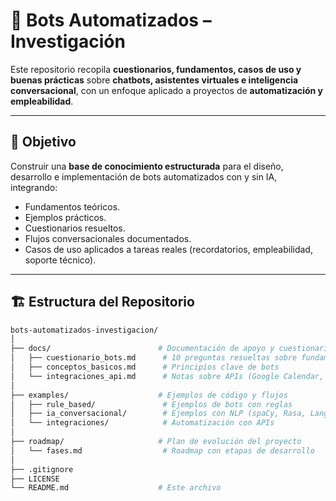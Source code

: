 # 🤖 Bots Automatizados – Investigación

Este repositorio recopila **cuestionarios, fundamentos, casos de uso y buenas prácticas** sobre **chatbots, asistentes virtuales e inteligencia conversacional**, con un enfoque aplicado a proyectos de **automatización y empleabilidad**.

---

## 📌 Objetivo
Construir una **base de conocimiento estructurada** para el diseño, desarrollo e implementación de bots automatizados con y sin IA, integrando:

- Fundamentos teóricos.  
- Ejemplos prácticos.  
- Cuestionarios resueltos.  
- Flujos conversacionales documentados.  
- Casos de uso aplicados a tareas reales (recordatorios, empleabilidad, soporte técnico).  

---

## 🏗️ Estructura del Repositorio

```bash
bots-automatizados-investigacion/
│
├── docs/                        # Documentación de apoyo y cuestionarios
│   ├── cuestionario_bots.md      # 10 preguntas resueltas sobre fundamentos
│   ├── conceptos_basicos.md      # Principios clave de bots
│   └── integraciones_api.md      # Notas sobre APIs (Google Calendar, Twilio, etc.)
│
├── examples/                    # Ejemplos de código y flujos
│   ├── rule_based/               # Ejemplos de bots con reglas
│   ├── ia_conversacional/        # Ejemplos con NLP (spaCy, Rasa, LangChain)
│   └── integraciones/            # Automatización con APIs
│
├── roadmap/                     # Plan de evolución del proyecto
│   └── fases.md                  # Roadmap con etapas de desarrollo
│
├── .gitignore
├── LICENSE
└── README.md                    # Este archivo
